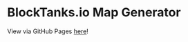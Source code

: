 # BlockTanks.io Map Generator

View via GitHub Pages [here](https://kewlkris.github.io/blocktanks-mapgen/)!
